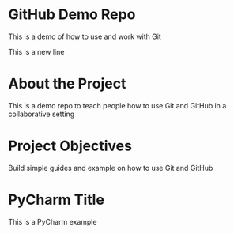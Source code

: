 # GitHub Demo Repo
This is a demo of how to use and work with Git

This is a new line

# About the Project
This is a demo repo to teach people how to use Git and GitHub in a collaborative setting

# Project Objectives
Build simple guides and example on how to use Git and GitHub

# PyCharm Title
This is a PyCharm example